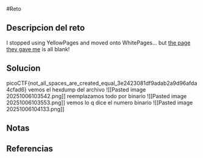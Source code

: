 #Reto 
## Descripcion del reto
I stopped using YellowPages and moved onto WhitePages... but [the page they gave me](https://jupiter.challenges.picoctf.org/static/fa4a277cfa846e07a5981d8a19288a2e/whitepages.txt) is all blank!
## Solucion
picoCTF{not_all_spaces_are_created_equal_3e2423081df9adab2a9d96afda4cfad6}
vemos el hexdump del archivo
![[Pasted image 20251006103542.png]]
reemplazamos todo por binario
![[Pasted image 20251006103553.png]]
vemos lo q dice el numero binario
![[Pasted image 20251006104133.png]]
## Notas

## Referencias
